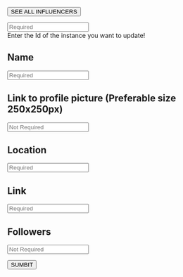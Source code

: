 <!-- TITLE: Update Influencer -->

<button class="All" id="Influencers" onclick="seeAll()">SEE ALL INFLUENCERS</button>

<p id="p"></p>

<input type="text" id="ID" placeholder="Required"><br>
Enter the Id of the instance you want to update!

## Name

<input type="text" id="Name" placeholder="Required" ><br>

## Link to profile picture (Preferable size 250x250px)

<input type="text" id="Picture" placeholder="Not Required" ><br>


## Location

<input type="text" id="Location" placeholder="Required"><br>

## Link

<input type="text" id="Link" placeholder="Required"><br>

## Followers

<input type="text" id="Followers" placeholder="Not Required"><br>


<button onclick="PATCHinfluencer()" >SUMBIT</button>
